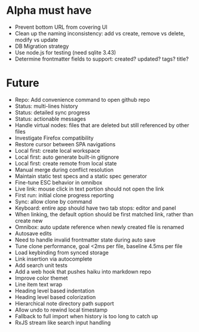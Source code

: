 # Alpha must have

- Prevent bottom URL from covering UI
- Clean up the naming inconsistency: add vs create, remove vs delete, modify vs update
- DB Migration strategy
- Use node.js for testing (need sqlite 3.43)
- Determine frontmatter fields to support: created? updated? tags? title?

# Future

- Repo: Add convenience command to open github repo
- Status: multi-lines history
- Status: detailed sync progress
- Status: actionable messages
- Handle virtual nodes: files that are deleted but still referenced by other files
- Investigate Firefox compatibility
- Restore cursor between SPA navigations
- Local first: create local workspace
- Local first: auto generate built-in gitignore
- Local first: create remote from local state
- Manual merge during conflict resolution
- Maintain static test specs and a static spec generator
- Fine-tune ESC behavior in omnibox
- Live link: mouse click in text portion should not open the link
- First run: initial clone progress reporting
- Sync: allow clone by command
- Keyboard: entire app should have two tab stops: editor and panel
- When linking, the default option should be first matched link, rather than create new
- Omnibox: auto update reference when newly created file is renamed
- Autosave edits
- Need to handle invalid frontmatter state during auto save
- Tune clone performance, goal <2ms per file, baseline 4.5ms per file
- Load keybinding from synced storage
- Link insertion via autocomplete
- Add search unit tests
- Add a web hook that pushes haiku into markdown repo
- Improve color themet
- Line item text wrap
- Heading level based indentation
- Heading level based colorization
- Hierarchical note directory path support
- Allow undo to rewind local timestamp
- Fallback to full import when history is too long to catch up
- RxJS stream like search input handling
